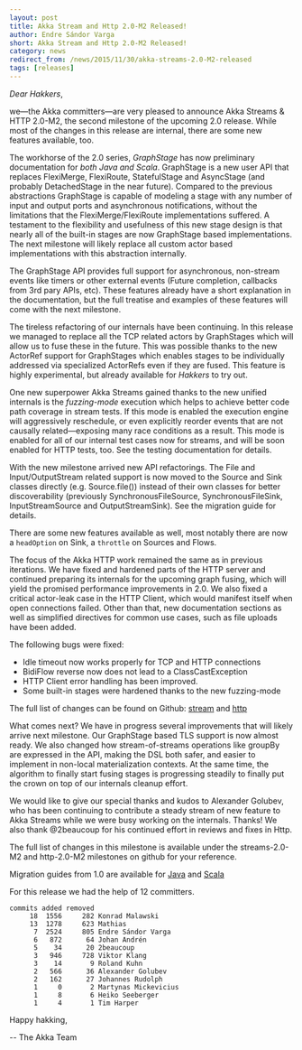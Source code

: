 ```yaml
---
layout: post
title: Akka Stream and Http 2.0-M2 Released!
author: Endre Sándor Varga
short: Akka Stream and Http 2.0-M2 Released!
category: news
redirect_from: /news/2015/11/30/akka-streams-2.0-M2-released
tags: [releases]
---
```


*Dear Hakkers*,

we—the Akka committers—are very pleased to announce Akka Streams & HTTP 2.0-M2, the second milestone of the upcoming 2.0 release. While most of the changes in this release are internal, there are some new features available, too.

The workhorse of the 2.0 series, *GraphStage* has now preliminary documentation for *both Java and Scala*. GraphStage is a new user API that replaces FlexiMerge, FlexiRoute, StatefulStage and AsyncStage (and probably DetachedStage in the near future). Compared to the previous abstractions GraphStage is capable of modeling a stage with any number of input and output ports and asynchronous notifications, without the limitations that the FlexiMerge/FlexiRoute implementations suffered. A testament to the flexibility and usefulness of this new stage design is that nearly all of the built-in stages are now GraphStage based implementations. The next milestone will likely replace all custom actor based implementations with this abstraction internally.

The GraphStage API provides full support for asynchronous, non-stream events like timers or other external events (Future completion, callbacks from 3rd pary APIs, etc). These features already have a short explanation in the documentation, but the full treatise and examples of these features will come with the next milestone.

The tireless refactoring of our internals have been continuing. In this release we managed to replace all the TCP related actors by GraphStages which will allow us to fuse these in the future. This was possible thanks to the new ActorRef support for GraphStages which enables stages to be individually addressed via specialized ActorRefs even if they are fused. This feature is highly experimental, but already available for *Hakkers* to try out. 

One new superpower Akka Streams gained thanks to the new unified internals is the *fuzzing-mode* execution which helps to achieve better code path coverage in stream tests. If this mode is enabled the execution engine will aggressively reschedule, or even explicitly reorder events that are not causally related—exposing many race conditions as a result. This mode is enabled for all of our internal test cases now for streams, and will be soon enabled for HTTP tests, too. See the testing documentation for details.

With the new milestone arrived new API refactorings. The File and Input/OutputStream related support is now moved to the Source and Sink classes directly (e.g. Source.file()) instead of their own classes for better discoverability (previously SynchronousFileSource, SynchronousFileSink, InputStreamSource and OutputStreamSink). See the migration guide for details.

There are some new features available as well, most notably there are now a `headOption` on Sink, a `throttle` on Sources and Flows.

The focus of the Akka HTTP work remained the same as in previous iterations. We have fixed and hardened parts of the HTTP server and continued preparing its internals for the upcoming graph fusing, which will yield the promised performance improvements in 2.0. We also fixed a critical actor-leak case in the HTTP Client, which would manifest itself when open connections failed.
Other than that, new documentation sections as well as simplified directives for common use cases, such as file uploads have been added.

The following bugs were fixed:

 - Idle timeout now works properly for TCP and HTTP connections
 - BidiFlow reverse now does not lead to a ClassCastException
 - HTTP Client error handling has been improved.
 - Some built-in stages were hardened thanks to the new fuzzing-mode
 
The full list of changes can be found on Github: [stream](https://github.com/akka/akka/issues?q=milestone%3Astreams-2.0-M2+is%3Aclosed) and [http](https://github.com/akka/akka/issues?q=milestone%3Ahttp-2.0-M2+is%3Aclosed)

What comes next? We have in progress several improvements that will likely arrive next milestone. Our GraphStage based TLS support is now almost ready. We also changed how stream-of-streams operations like groupBy are expressed in the API, making the DSL both safer, and easier to implement in non-local materialization contexts. At the same time, the algorithm to finally start fusing stages is progressing steadily to finally put the crown on top of our internals cleanup effort.

We would like to give our special thanks and kudos to Alexander Golubev, who has been continuing to contribute a steady stream of new feature to Akka Streams while we were busy working on the internals. Thanks! We also thank @2beaucoup for his continued effort in reviews and fixes in Http.

The full list of changes in this milestone is available under the streams-2.0-M2 and http-2.0-M2 milestones on github for your reference.

Migration guides from 1.0 are available for
[Java](http://doc.akka.io/docs/akka-stream-and-http-experimental/2.0-M2/java/migration-guide-1.0-2.x-java.html)
and
[Scala](http://doc.akka.io/docs/akka-stream-and-http-experimental/2.0-M2/scala/migration-guide-1.0-2.x-scala.html)

For this release we had the help of 12 committers.

    commits added removed
         18  1556     282 Konrad Malawski
         13  1278     623 Mathias
          7  2524     805 Endre Sándor Varga
          6   872      64 Johan Andrén
          5    34      20 2beaucoup
          3   946     728 Viktor Klang
          3    14       9 Roland Kuhn
          2   566      36 Alexander Golubev
          2   162      27 Johannes Rudolph
          1     0       2 Martynas Mickevicius
          1     8       6 Heiko Seeberger
          1     4       1 Tim Harper

Happy hakking,

-- The Akka Team